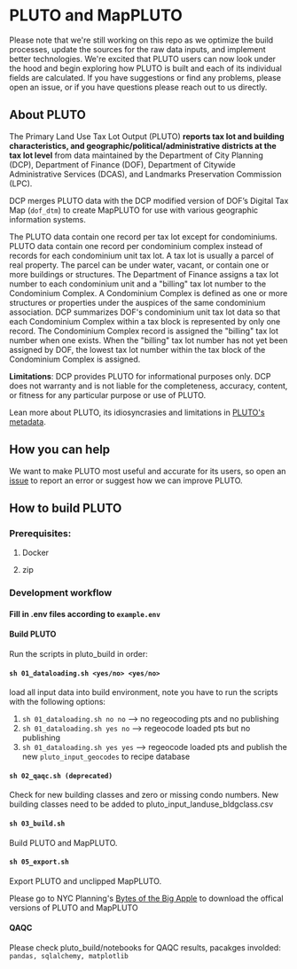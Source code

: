 # PLUTO and MapPLUTO

Please note that we're still working on this repo as we optimize the build processes, update the sources for the raw data inputs, and implement better technologies.  We're excited that PLUTO users can now look under the hood and begin exploring how PLUTO is built and each of its individual fields are calculated. If you have suggestions or find any problems, please open an issue, or if you have questions please reach out to us directly.

## __About PLUTO__

The Primary Land Use Tax Lot Output (PLUTO) **reports tax lot and building characteristics, and geographic/political/administrative districts at the tax lot level** from data maintained by the Department of City Planning (DCP), Department of Finance (DOF), Department of Citywide Administrative Services (DCAS), and Landmarks Preservation Commission (LPC).

DCP merges PLUTO data with the DCP modified version of DOF’s Digital Tax Map (`dof_dtm`) to create MapPLUTO for use with various geographic information systems.

The PLUTO data contain one record per tax lot except for condominiums.  PLUTO data contain one record per condominium complex instead of records for each condominium unit tax lot.  A tax lot is usually a parcel of real property.  The parcel can be under water, vacant, or contain one or more buildings or structures.  The Department of Finance assigns a tax lot number to each condominium unit and a "billing" tax lot number to the Condominium Complex. A Condominium Complex is defined as one or more structures or properties under the auspices of the same condominium association.  DCP summarizes DOF's condominium unit tax lot data so that each Condominium Complex within a tax block is represented by only one record.  The Condominium Complex record is assigned the "billing" tax lot number when one exists.  When the "billing" tax lot number has not yet been assigned by DOF, the lowest tax lot number within the tax block of the Condominium Complex is assigned.

**Limitations**:
DCP provides PLUTO for informational purposes only. DCP does not warranty and is not liable for the completeness, accuracy, content, or fitness for any particular purpose or use of PLUTO.

Lean more about PLUTO, its idiosyncrasies and limitations in [PLUTO's metadata](https://www1.nyc.gov/assets/planning/download/pdf/data-maps/open-data/plutolayout.pdf?r=19v1).

## __How you can help__

We want to make PLUTO most useful and accurate for its users, so open an [issue](https://github.com/NYCPlanning/db-pluto/issues) to report an error or suggest how we can improve PLUTO.

## __How to build PLUTO__

### Prerequisites:

1. Docker

2. zip

### Development workflow

#### Fill in .env files according to `example.env`

#### Build PLUTO

Run the scripts in pluto_build in order:

#### `sh 01_dataloading.sh <yes/no> <yes/no>`
load all input data into build environment, note you have to run the scripts with the following options: 
1. `sh 01_dataloading.sh no no` --> no regeocoding pts and no publishing
2.  `sh 01_dataloading.sh yes no` --> regeocode loaded pts but no publishing
3. `sh 01_dataloading.sh yes yes` --> regeocode loaded pts and publish the new `pluto_input_geocodes` to recipe database

#### `sh 02_qaqc.sh (deprecated)`
Check for new building classes and zero or missing condo numbers.  New building classes need to be added to pluto_input_landuse_bldgclass.csv

#### `sh 03_build.sh`

Build PLUTO and MapPLUTO.

#### `sh 05_export.sh`

Export PLUTO and unclipped MapPLUTO.

Please go to NYC Planning's [Bytes of the Big Apple](https://www1.nyc.gov/site/planning/data-maps/open-data.page) to download the offical versions of PLUTO and MapPLUTO

#### QAQC

Please check pluto_build/notebooks for QAQC results, pacakges involded: `pandas, sqlalchemy, matplotlib`
